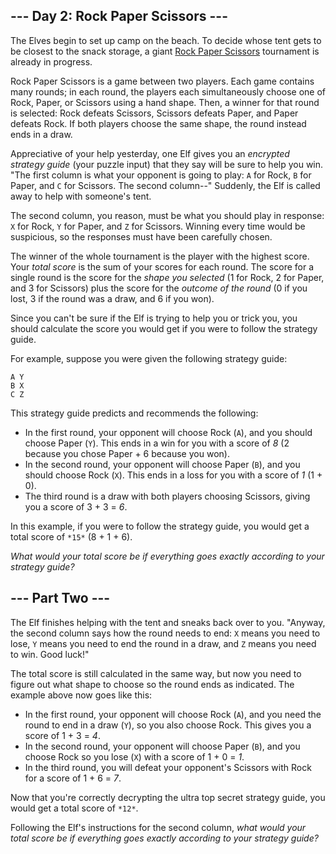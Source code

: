 --- Day 2: Rock Paper Scissors ---
----------------------------------

The Elves begin to set up camp on the beach. To decide whose tent gets to be
closest to the snack storage, a giant [Rock Paper
Scissors](https://en.wikipedia.org/wiki/Rock_paper_scissors) tournament is
already in progress.


Rock Paper Scissors is a game between two players. Each game contains many
rounds; in each round, the players each simultaneously choose one of Rock,
Paper, or Scissors using a hand shape. Then, a winner for that round is
selected: Rock defeats Scissors, Scissors defeats Paper, and Paper defeats Rock.
If both players choose the same shape, the round instead ends in a draw.


Appreciative of your help yesterday, one Elf gives you an *encrypted strategy
guide* (your puzzle input) that they say will be sure to help you win. "The
first column is what your opponent is going to play: `A` for Rock, `B` for
Paper, and `C` for Scissors. The second column--" Suddenly, the Elf is called
away to help with someone's tent.


The second column, you reason, must be what you should play in response: `X` for
Rock, `Y` for Paper, and `Z` for Scissors. Winning every time would be
suspicious, so the responses must have been carefully chosen.


The winner of the whole tournament is the player with the highest score. Your
*total score* is the sum of your scores for each round. The score for a single
round is the score for the *shape you selected* (1 for Rock, 2 for Paper, and 3
for Scissors) plus the score for the *outcome of the round* (0 if you lost, 3 if
the round was a draw, and 6 if you won).


Since you can't be sure if the Elf is trying to help you or trick you, you
should calculate the score you would get if you were to follow the strategy
guide.


For example, suppose you were given the following strategy guide:



```
A Y
B X
C Z

```

This strategy guide predicts and recommends the following:


+ In the first round, your opponent will choose Rock (`A`), and you should choose Paper (`Y`). This ends in a win for you with a score of *8* (2 because you chose Paper + 6 because you won).
+ In the second round, your opponent will choose Paper (`B`), and you should choose Rock (`X`). This ends in a loss for you with a score of *1* (1 + 0).
+ The third round is a draw with both players choosing Scissors, giving you a score of 3 + 3 = *6*.


In this example, if you were to follow the strategy guide, you would get a total
score of `*15*` (8 + 1 + 6).


*What would your total score be if everything goes exactly according to your
strategy guide?*


--- Part Two ---
----------------

The Elf finishes helping with the tent and sneaks back over to you. "Anyway, the
second column says how the round needs to end: `X` means you need to lose, `Y`
means you need to end the round in a draw, and `Z` means you need to win. Good
luck!"


The total score is still calculated in the same way, but now you need to figure
out what shape to choose so the round ends as indicated. The example above now
goes like this:


+ In the first round, your opponent will choose Rock (`A`), and you need the round to end in a draw (`Y`), so you also choose Rock. This gives you a score of 1 + 3 = *4*.
+ In the second round, your opponent will choose Paper (`B`), and you choose Rock so you lose (`X`) with a score of 1 + 0 = *1*.
+ In the third round, you will defeat your opponent's Scissors with Rock for a score of 1 + 6 = *7*.


Now that you're correctly decrypting the ultra top secret strategy guide, you
would get a total score of `*12*`.


Following the Elf's instructions for the second column, *what would your total
score be if everything goes exactly according to your strategy guide?*


